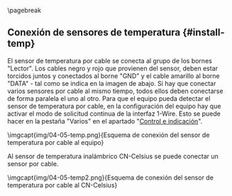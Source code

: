 \pagebreak

## Conexión de sensores de temperatura {#install-temp}

El sensor de temperatura por cable se conecta al grupo de los bornes "Lector". Los cables negro y rojo que provienen del sensor, deben estar torcidos juntos y conectados al borne "GND" y el cable amarillo al borne "DATA" - tal como se indica en la imagen de abajo. Si hay que conectar varios sensores por cable al mismo tiempo, todos ellos deben conectarse de forma paralela el uno al otro.
Para que el equipo pueda detectar el sensor de temperatura por cable, en la configuración del equipo hay que activar el modo de solicitud continua de la interfaz 1-Wire. Esto se puede hacer en la pestaña "Varios" en el apartado "[Control e indicación](#control-indication)".

\imgcapt{img/04-05-temp.png}{Esquema de conexión del sensor de temperatura por cable al equipo}

Al sensor de temperatura inalámbrico CN-Celsius se puede conectar un sensor por cable.

\imgcapt{img/04-05-temp2.png}{Esquema de conexión del sensor de temperatura por cable al CN-Celsius}
